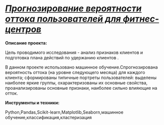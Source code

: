# [*Прогнозирование вероятности оттока пользователей для фитнес-центров*](https://github.com/alexandra-zulpikarova/ZulpikarovaAS_project/blob/main/%D0%BF%D1%80%D0%BE%D0%B3%D0%BD%D0%BE%D0%B7%20%D0%B2%D0%B5%D1%80%D0%BE%D1%8F%D1%82%D0%BD%D0%BE%D1%81%D1%82%D0%B8%20%D0%BE%D1%82%D1%82%D0%BE%D0%BA%D0%B0/%D0%BF%D1%80%D0%BE%D0%BD%D0%BE%D0%B7%20%D0%B2%D0%B5%D1%80%D0%BE%D1%8F%D1%82%D0%BD%D0%BE%D1%81%D1%82%D0%B8%20%D0%BE%D1%82%D1%82%D0%BE%D0%BA%D0%B0.ipynb)
**Описание проекта:**

Цель проводимого исследования - анализ признаков клиентов и подготовка плана действий по удержанию клиентов .

В данном проекте использовано машинное обучение.Спрогнозирована вероятность
оттока (на уровне следующего месяца) для каждого клиента; сформированы типичные
портреты пользователей: выделены наиболее яркие группы, охарактеризованы их
основные свойства, проанализированы основные признаки, наиболее сильно влияющие
на отток. 


**Инструменты и техники:**

Python,Pandas,Scikit-learn,Matplotlib,Seaborn,машинное обучение,классификация,кластеризация
